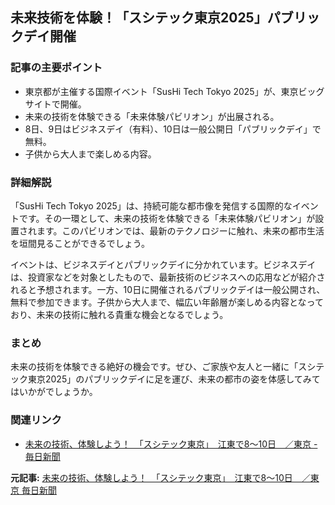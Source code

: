 ## 未来技術を体験！「スシテック東京2025」パブリックデイ開催

### 記事の主要ポイント

* 東京都が主催する国際イベント「SusHi Tech Tokyo 2025」が、東京ビッグサイトで開催。
* 未来の技術を体験できる「未来体験パビリオン」が出展される。
* 8日、9日はビジネスデイ（有料）、10日は一般公開日「パブリックデイ」で無料。
* 子供から大人まで楽しめる内容。

### 詳細解説

「SusHi Tech Tokyo 2025」は、持続可能な都市像を発信する国際的なイベントです。その一環として、未来の技術を体験できる「未来体験パビリオン」が設置されます。このパビリオンでは、最新のテクノロジーに触れ、未来の都市生活を垣間見ることができるでしょう。

イベントは、ビジネスデイとパブリックデイに分かれています。ビジネスデイは、投資家などを対象としたもので、最新技術のビジネスへの応用などが紹介されると予想されます。一方、10日に開催されるパブリックデイは一般公開され、無料で参加できます。子供から大人まで、幅広い年齢層が楽しめる内容となっており、未来の技術に触れる貴重な機会となるでしょう。

### まとめ

未来の技術を体験できる絶好の機会です。ぜひ、ご家族や友人と一緒に「スシテック東京2025」のパブリックデイに足を運び、未来の都市の姿を体感してみてはいかがでしょうか。

### 関連リンク

* [未来の技術、体験しよう！　「スシテック東京」　江東で8～10日　／東京 - 毎日新聞](https://mainichi.jp/articles/20240503/ddl/k13/040/009000c)


**元記事:** [未来の技術、体験しよう！　「スシテック東京」　江東で8～10日　／東京 毎日新聞](https://mainichi.jp/articles/20250503/ddl/k13/020/001000c)